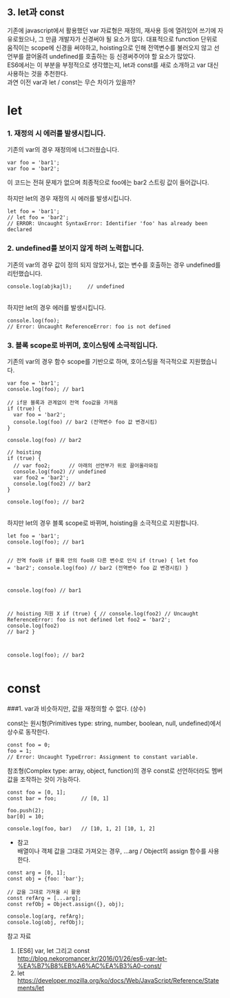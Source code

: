 ## 3. let과 const

기존에 javascript에서 활용했던 var 자료형은 재정의, 재사용 등에 열려있어 쓰기에 자유로웠으나, 그 만큼 개발자가 신경써야 될 요소가 많다.
대표적으로 function 단위로 움직이는 scope에 신경을 써야하고, hoisting으로 인해 전역변수를 불러오지 않고 선언부를 끌어올려 undefined를 호출하는 등 신경써주어야 할 요소가 많았다. <br>
ES6에서는 이 부분을 부정적으로 생각했는지, let과 const를 새로 소개하고 var 대신 사용하는 것을 추천한다. <br>과연 이전 var과 let / const는 무슨 차이가 있을까?

# let
### 1. 재정의 시 에러를 발생시킵니다.
기존의 var의 경우 재정의에 너그러웠습니다.
<pre><code>var foo = 'bar1';
var foo = 'bar2';
</code></pre>

이 코드는 전혀 문제가 없으며 최종적으로 foo에는 bar2 스트링 값이 들어갑니다.
<br><br>
하지만 let의 경우 재정의 시 에러를 발생시킵니다.
<pre><code>let foo = 'bar1';
// let foo = 'bar2'; 
// ERROR: Uncaught SyntaxError: Identifier 'foo' has already been declared
</code></pre>

### 2. undefined를 보이지 않게 하려 노력합니다.
기존의 var의 경우 값이 정의 되지 않았거나, 없는 변수를 호출하는 경우 undefined를 리턴했습니다.
<pre><code>console.log(abjkajl);	 // undefined
</code></pre>
<br>
하지만 let의 경우 에러를 발생시킵니다.
<pre><code>console.log(foo);
// Error: Uncaught ReferenceError: foo is not defined
</code></pre>

### 3. 블록 scope로 바뀌며, 호이스팅에 소극적입니다.
기존의 var의 경우 함수 scope를 기반으로 하며, 호이스팅을 적극적으로 지원했습니다.
<pre><code>var foo = 'bar1';
console.log(foo); // bar1

// if문 블록과 관계없이 전역 foo값을 가져옴
if (true) {
  var foo = 'bar2';
  console.log(foo) // bar2 (전역변수 foo 값 변경시킴)
}

console.log(foo) // bar2

// hoisting
if (true) {
  // var foo2;		// 아래의 선언부가 위로 끌어올라와짐
  console.log(foo2) // undefined
  var foo2 = 'bar2';
  console.log(foo2) // bar2
}
 
console.log(foo); // bar2
</code></pre>
<br>
하지만 let의 경우 블록 scope로 바뀌며, hoisting을 소극적으로 지원합니다.
<pre><code>let foo = 'bar1';
console.log(foo); // bar1

// 전역 foo와 if 블록 안의 foo와 다른 변수로 인식
if (true) {
  let foo = 'bar2';
  console.log(foo) // bar2 (전역변수 foo 값 변경시킴)
}

console.log(foo) // bar1

// hoisting 지원 X
if (true) {
  // console.log(foo2)
  // Uncaught ReferenceError: foo is not defined
  let foo2 = 'bar2';
  console.log(foo2) // bar2
}

console.log(foo); // bar2
</code></pre>

# const
###1. var과 비슷하지만, 값을 재정의할 수 없다. (상수)

const는 원시형(Primitives type: string, number, boolean, null, undefined)에서 상수로 동작한다.
<pre><code>const foo = 0;
foo = 1;
// Error: Uncaught TypeError: Assignment to constant variable.
</code></pre>

참조형(Complex type: array, object, function)의 경우 const로 선언하더라도 멤버값을 조작하는 것이 가능하다.

<pre><code>const foo = [0, 1];
const bar = foo;		// [0, 1]
 
foo.push(2);
bar[0] = 10;
 
console.log(foo, bar)	// [10, 1, 2] [10, 1, 2]
</code></pre>

- 참고 <br>
배열이나 객체 값을 그대로 가져오는 경우, ...arg / Object의 assign 함수를 사용한다.<br>
<pre><code>const arg = [0, 1];
const obj = {foo: 'bar'};

// 값을 그대로 가져올 시 활용
const refArg = [...arg];
const refObj = Object.assign({}, obj);

console.log(arg, refArg);
console.log(obj, refObj);
</code></pre>

참고 자료 <br>
1. [ES6] var, let 그리고 const <br>
http://blog.nekoromancer.kr/2016/01/26/es6-var-let-%EA%B7%B8%EB%A6%AC%EA%B3%A0-const/
2. let<br>
https://developer.mozilla.org/ko/docs/Web/JavaScript/Reference/Statements/let
